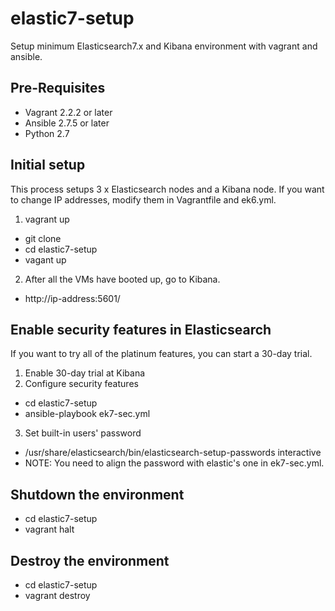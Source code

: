 # elastic7-setup
Setup minimum Elasticsearch7.x and Kibana environment with vagrant and ansible.

## Pre-Requisites
- Vagrant 2.2.2 or later
- Ansible 2.7.5 or later
- Python 2.7

## Initial setup
This process setups 3 x Elasticsearch nodes and a Kibana node. If you want to change IP addresses, modify them in Vagrantfile and ek6.yml.

1. vagrant up
  - git clone
  - cd elastic7-setup
  - vagant up


2. After all the VMs have booted up, go to Kibana.
  - http://ip-address:5601/

## Enable security features in Elasticsearch
If you want to try all of the platinum features, you can start a 30-day trial.

1. Enable 30-day trial at Kibana
2. Configure security features
  - cd elastic7-setup
  - ansible-playbook ek7-sec.yml
3. Set built-in users' password
  - /usr/share/elasticsearch/bin/elasticsearch-setup-passwords interactive
  - NOTE: You need to align the password with elastic's one in ek7-sec.yml.

## Shutdown the environment
- cd elastic7-setup
- vagrant halt

## Destroy the environment
- cd elastic7-setup
- vagrant destroy
